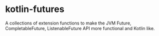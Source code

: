 # kotlin-futures
A collections of extension functions to make the JVM Future, CompletableFuture, ListenableFuture API more functional and Kotlin like.
